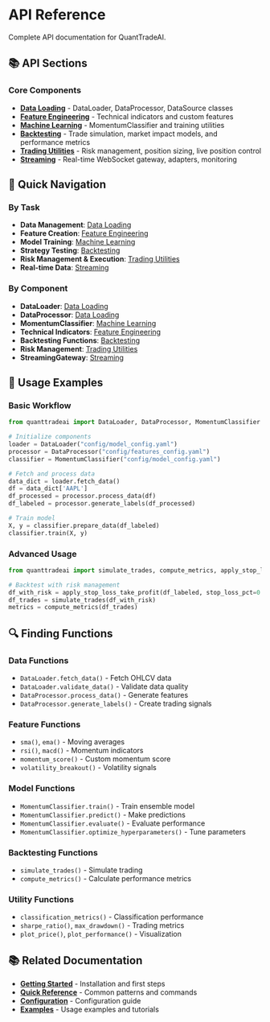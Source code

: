 # API Reference

Complete API documentation for QuantTradeAI.

## 📚 API Sections

### Core Components
- **[Data Loading](data.md)** - DataLoader, DataProcessor, DataSource classes
- **[Feature Engineering](features.md)** - Technical indicators and custom features
- **[Machine Learning](models.md)** - MomentumClassifier and training utilities
- **[Backtesting](backtesting.md)** - Trade simulation, market impact models, and performance metrics
- **[Trading Utilities](trading.md)** - Risk management, position sizing, live position control
 - **[Streaming](streaming.md)** - Real-time WebSocket gateway, adapters, monitoring

## 🚀 Quick Navigation

### By Task
- **Data Management**: [Data Loading](data.md)
- **Feature Creation**: [Feature Engineering](features.md)
- **Model Training**: [Machine Learning](models.md)
- **Strategy Testing**: [Backtesting](backtesting.md)
- **Risk Management & Execution**: [Trading Utilities](trading.md)
 - **Real-time Data**: [Streaming](streaming.md)

### By Component
- **DataLoader**: [Data Loading](data.md#dataloader-class)
- **DataProcessor**: [Data Loading](data.md#dataprocessor-class)
- **MomentumClassifier**: [Machine Learning](models.md#momentumclassifier-class)
- **Technical Indicators**: [Feature Engineering](features.md#technical-indicators)
- **Backtesting Functions**: [Backtesting](backtesting.md)
- **Risk Management**: [Trading Utilities](trading.md)
 - **StreamingGateway**: [Streaming](streaming.md)

## 📖 Usage Examples

### Basic Workflow
```python
from quanttradeai import DataLoader, DataProcessor, MomentumClassifier

# Initialize components
loader = DataLoader("config/model_config.yaml")
processor = DataProcessor("config/features_config.yaml")
classifier = MomentumClassifier("config/model_config.yaml")

# Fetch and process data
data_dict = loader.fetch_data()
df = data_dict['AAPL']
df_processed = processor.process_data(df)
df_labeled = processor.generate_labels(df_processed)

# Train model
X, y = classifier.prepare_data(df_labeled)
classifier.train(X, y)
```

### Advanced Usage
```python
from quanttradeai import simulate_trades, compute_metrics, apply_stop_loss_take_profit

# Backtest with risk management
df_with_risk = apply_stop_loss_take_profit(df_labeled, stop_loss_pct=0.02)
df_trades = simulate_trades(df_with_risk)
metrics = compute_metrics(df_trades)
```

## 🔍 Finding Functions

### Data Functions
- `DataLoader.fetch_data()` - Fetch OHLCV data
- `DataLoader.validate_data()` - Validate data quality
- `DataProcessor.process_data()` - Generate features
- `DataProcessor.generate_labels()` - Create trading signals

### Feature Functions
- `sma()`, `ema()` - Moving averages
- `rsi()`, `macd()` - Momentum indicators
- `momentum_score()` - Custom momentum score
- `volatility_breakout()` - Volatility signals

### Model Functions
- `MomentumClassifier.train()` - Train ensemble model
- `MomentumClassifier.predict()` - Make predictions
- `MomentumClassifier.evaluate()` - Evaluate performance
- `MomentumClassifier.optimize_hyperparameters()` - Tune parameters

### Backtesting Functions
- `simulate_trades()` - Simulate trading
- `compute_metrics()` - Calculate performance metrics

### Utility Functions
- `classification_metrics()` - Classification performance
- `sharpe_ratio()`, `max_drawdown()` - Trading metrics
- `plot_price()`, `plot_performance()` - Visualization

## 📚 Related Documentation

- **[Getting Started](../getting-started.md)** - Installation and first steps
- **[Quick Reference](../quick-reference.md)** - Common patterns and commands
- **[Configuration](../configuration.md)** - Configuration guide
- **[Examples](../examples/)** - Usage examples and tutorials
